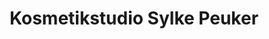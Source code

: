 ---
title: "Kosmetikstudio Sylke Peuker"
url: /ueberlingen/kosmetikstudio-sylke-peuker/
shop: Kosmetik
---